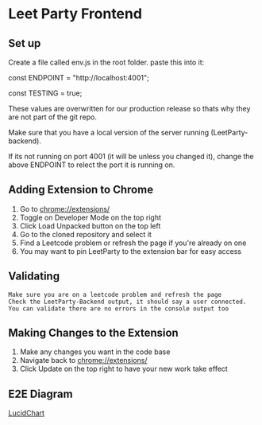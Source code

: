 # Leet Party Frontend

## Set up

Create a file called env.js in the root folder.
paste this into it:

const ENDPOINT = "http://localhost:4001";

const TESTING = true;

These values are overwritten for our production release so thats why they are not part of the git repo.

Make sure that you have a local version of the server running (LeetParty-backend).

If its not running on port 4001 (it will be unless you changed it), change the above ENDPOINT to relect the port it is running on.

## Adding Extension to Chrome

 1. Go to [chrome://extensions/](chrome://extensions/)
 2. Toggle on Developer Mode on the top right
 3. Click Load Unpacked button on the top left
 4. Go to the cloned repository and select it
 5. Find a Leetcode problem or refresh the page if you're already on one
 6. You may want to pin LeetParty to the extension bar for easy access

## Validating
    Make sure you are on a leetcode problem and refresh the page
    Check the LeetParty-Backend output, it should say a user connected.
    You can validate there are no errors in the console output too

## Making Changes to the Extension

 1. Make any changes you want in the code base
 2. Navigate back to [chrome://extensions/](chrome://extensions/)
 3. Click Update on the top right to have your new work take effect


## E2E Diagram
[LucidChart](https://app.lucidchart.com/documents/edit/47d5da20-8b85-43c2-bd5b-e01e243f7af1/0_0?beaconFlowId=4B78530DB65484E3#?folder_id=home&browser=icon)
